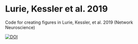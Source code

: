 # Lurie, Kessler et al. 2019
Code for creating figures in Lurie, Kessler, et al. 2019 (Network Neuroscience)

[![DOI](https://zenodo.org/badge/187259527.svg)](https://zenodo.org/badge/latestdoi/187259527)


